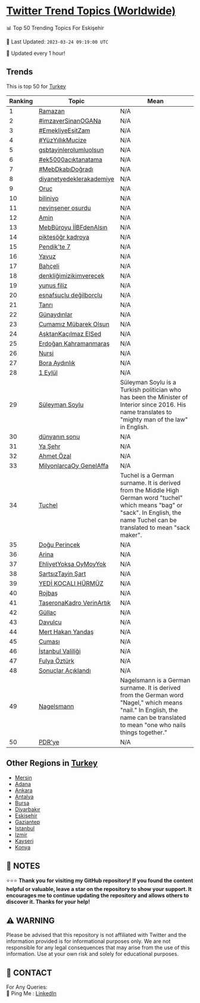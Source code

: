 [Twitter Trend Topics (Worldwide)](https://github.com/ErcinDedeoglu/Twitter-Trend-Topics)
==========


📊 Top 50 Trending Topics For Eskişehir

📆 Last Updated: `2023-03-24 09:19:00 UTC`

🔧 Updated every 1 hour!


## Trends

This is top 50 for [Turkey](</Turkey>)

| Ranking | Topic | Mean |
| ------- | ------------ | ------------ |
| 1 | [Ramazan](http://twitter.com/search?q=Ramazan) | N/A |
| 2 | [#imzaverSinanOGANa](http://twitter.com/search?q=%23imzaverSinanOGANa) | N/A |
| 3 | [#EmekliyeEşitZam](http://twitter.com/search?q=%23EmekliyeE%c5%9fitZam) | N/A |
| 4 | [#YüzYıllıkMucize](http://twitter.com/search?q=%23Y%c3%bczY%c4%b1ll%c4%b1kMucize) | N/A |
| 5 | [gsbtayinlerolumluolsun](http://twitter.com/search?q=gsbtayinlerolumluolsun) | N/A |
| 6 | [#ek5000acıktanatama](http://twitter.com/search?q=%23ek5000ac%c4%b1ktanatama) | N/A |
| 7 | [#MebDkabıDoğradı](http://twitter.com/search?q=%23MebDkab%c4%b1Do%c4%9frad%c4%b1) | N/A |
| 8 | [diyanetyedeklerakademiye](http://twitter.com/search?q=diyanetyedeklerakademiye) | N/A |
| 9 | [Oruç](http://twitter.com/search?q=Oru%c3%a7) | N/A |
| 10 | [biliniyo](http://twitter.com/search?q=biliniyo) | N/A |
| 11 | [nevinşener osurdu](http://twitter.com/search?q=nevin%c5%9fener+osurdu) | N/A |
| 12 | [Amin](http://twitter.com/search?q=Amin) | N/A |
| 13 | [MebBüroyu İİBFdenAlsın](http://twitter.com/search?q=MebB%c3%bcroyu+%c4%b0%c4%b0BFdenAls%c4%b1n) | N/A |
| 14 | [piktesöğr kadroya](http://twitter.com/search?q=piktes%c3%b6%c4%9fr+kadroya) | N/A |
| 15 | [Pendik'te 7](http://twitter.com/search?q=Pendik%27te+7) | N/A |
| 16 | [Yavuz](http://twitter.com/search?q=Yavuz) | N/A |
| 17 | [Bahçeli](http://twitter.com/search?q=Bah%c3%a7eli) | N/A |
| 18 | [denkliğimizikimverecek](http://twitter.com/search?q=denkli%c4%9fimizikimverecek) | N/A |
| 19 | [yunus filiz](http://twitter.com/search?q=yunus+filiz) | N/A |
| 20 | [esnafsuçlu değilborçlu](http://twitter.com/search?q=esnafsu%c3%a7lu+de%c4%9filbor%c3%a7lu) | N/A |
| 21 | [Tanrı](http://twitter.com/search?q=Tanr%c4%b1) | N/A |
| 22 | [Günaydınlar](http://twitter.com/search?q=G%c3%bcnayd%c4%b1nlar) | N/A |
| 23 | [Cumamız Mübarek Olsun](http://twitter.com/search?q=Cumam%c4%b1z+M%c3%bcbarek+Olsun) | N/A |
| 24 | [AşktanKaçılmaz ElSed](http://twitter.com/search?q=A%c5%9fktanKa%c3%a7%c4%b1lmaz+ElSed) | N/A |
| 25 | [Erdoğan Kahramanmaraş](http://twitter.com/search?q=Erdo%c4%9fan+Kahramanmara%c5%9f) | N/A |
| 26 | [Nursi](http://twitter.com/search?q=Nursi) | N/A |
| 27 | [Bora Aydınlık](http://twitter.com/search?q=Bora+Ayd%c4%b1nl%c4%b1k) | N/A |
| 28 | [1 Eylül](http://twitter.com/search?q=1+Eyl%c3%bcl) | N/A |
| 29 | [Süleyman Soylu](http://twitter.com/search?q=S%c3%bcleyman+Soylu) | Süleyman Soylu is a Turkish politician who has been the Minister of Interior since 2016. His name translates to "mighty man of the law" in English. |
| 30 | [dünyanın sonu](http://twitter.com/search?q=d%c3%bcnyan%c4%b1n+sonu) | N/A |
| 31 | [Ya Şehr](http://twitter.com/search?q=Ya+%c5%9eehr) | N/A |
| 32 | [Ahmet Özal](http://twitter.com/search?q=Ahmet+%c3%96zal) | N/A |
| 33 | [MilyonlarcaOy GenelAffa](http://twitter.com/search?q=MilyonlarcaOy+GenelAffa) | N/A |
| 34 | [Tuchel](http://twitter.com/search?q=Tuchel) | Tuchel is a German surname. It is derived from the Middle High German word "tuchel" which means "bag" or "sack". In English, the name Tuchel can be translated to mean "sack maker". |
| 35 | [Doğu Perinçek](http://twitter.com/search?q=Do%c4%9fu+Perin%c3%a7ek) | N/A |
| 36 | [Arina](http://twitter.com/search?q=Arina) | N/A |
| 37 | [EhliyetYoksa OyMoyYok](http://twitter.com/search?q=EhliyetYoksa+OyMoyYok) | N/A |
| 38 | [ŞartsızTayin Şart](http://twitter.com/search?q=%c5%9earts%c4%b1zTayin+%c5%9eart) | N/A |
| 39 | [YEDİ KOCALI HÜRMÜZ](http://twitter.com/search?q=YED%c4%b0+KOCALI+H%c3%9cRM%c3%9cZ) | N/A |
| 40 | [Rojbaş](http://twitter.com/search?q=Rojba%c5%9f) | N/A |
| 41 | [TaşeronaKadro VerinArtık](http://twitter.com/search?q=Ta%c5%9feronaKadro+VerinArt%c4%b1k) | N/A |
| 42 | [Güllaç](http://twitter.com/search?q=G%c3%bclla%c3%a7) | N/A |
| 43 | [Davulcu](http://twitter.com/search?q=Davulcu) | N/A |
| 44 | [Mert Hakan Yandaş](http://twitter.com/search?q=Mert+Hakan+Yanda%c5%9f) | N/A |
| 45 | [Cuması](http://twitter.com/search?q=Cumas%c4%b1) | N/A |
| 46 | [İstanbul Valiliği](http://twitter.com/search?q=%c4%b0stanbul+Valili%c4%9fi) | N/A |
| 47 | [Fulya Öztürk](http://twitter.com/search?q=Fulya+%c3%96zt%c3%bcrk) | N/A |
| 48 | [Sonuçlar Açıklandı](http://twitter.com/search?q=Sonu%c3%a7lar+A%c3%a7%c4%b1kland%c4%b1) | N/A |
| 49 | [Nagelsmann](http://twitter.com/search?q=Nagelsmann) | Nagelsmann is a German surname. It is derived from the German word "Nagel," which means "nail." In English, the name can be translated to mean "one who nails things together." |
| 50 | [PDR'ye](http://twitter.com/search?q=PDR%27ye) | N/A |



## Other Regions in [Turkey](</Turkey>)

* [Mersin](</Turkey/Mersin.md>)
* [Adana](</Turkey/Adana.md>)
* [Ankara](</Turkey/Ankara.md>)
* [Antalya](</Turkey/Antalya.md>)
* [Bursa](</Turkey/Bursa.md>)
* [Diyarbakır](</Turkey/Diyarbakır.md>)
* [Eskişehir](</Turkey/Eskişehir.md>)
* [Gaziantep](</Turkey/Gaziantep.md>)
* [Istanbul](</Turkey/Istanbul.md>)
* [Izmir](</Turkey/Izmir.md>)
* [Kayseri](</Turkey/Kayseri.md>)
* [Konya](</Turkey/Konya.md>)



## 📝 NOTES

⭐⭐⭐ **Thank you for visiting my GitHub repository! If you found the content helpful or valuable, leave a star on the repository to show your support. It encourages me to continue updating the repository and allows others to discover it. Thanks for your help!**


## ⚠️ WARNING

Please be advised that this repository is not affiliated with Twitter and the information provided is for informational purposes only. We are not responsible for any legal consequences that may arise from the use of this information. Use at your own risk and solely for educational purposes.


## 📨 CONTACT

 For Any Queries:  
            🏓 Ping Me : [LinkedIn](https://www.linkedin.com/in/ercindedeoglu/)

